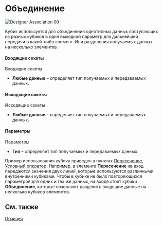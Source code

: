 # Объединение

![Designer Association 00](~/images/Designer_Association_00.png)

Кубик используется для объединения однотипных данных поступающих из разных кубиков в один выходной параметр для дальнейшей передачи в какой\-либо элемент. Или разделения получаемых данных на несколько элементов.

#### Входящие сокеты

Входящие сокеты

- **Любые данные** – определяет тип получаемых и передаваемых данных.

#### Исходящие сокеты

Исходящие сокеты

- **Любые данные** – определяет тип получаемых и передаваемых данных.

#### Параметры

Параметры

- **Тип** – определяет тип получаемых и передаваемых данных.

Пример использования кубика приведен в пунктах [Пересечение](Designer_Crossing.md), [Условный оператор](Designer_Conditional_operator.md). Например, в элементе **Пересечение** на вход передаются значения двух линий, которые используются различными внутренними кубиками. Чтобы в кубике не было повторяющихся параметров для одних и тех же данных, на входе стоят кубики **Объединение**, которые позволяют разделить входящие данные на несколько кубиков элементов.

## См. также

[Позиция](Designer_Position.md)

